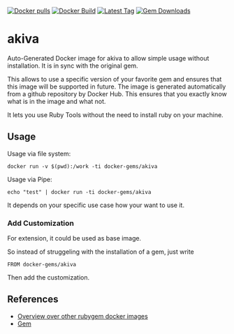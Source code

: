 [![Docker pulls](https://img.shields.io/docker/pulls/rubygem/akiva.svg)](https://hub.docker.com/r/rubygem/akiva/)
[![Docker Build](https://img.shields.io/docker/automated/rubygem/akiva.svg)](https://hub.docker.com/r/rubygem/akiva/)
[![Latest Tag](https://img.shields.io/github/tag/docker-rubygem/akiva.svg)](https://hub.docker.com/r/rubygem/akiva/)
[![Gem Downloads](https://img.shields.io/gem/dt/akiva.svg)](https://rubygems.org/gems/akiva/)
# akiva

Auto-Generated Docker image for akiva to allow simple usage without installation.
It is in sync with the original gem.

This allows to use a specific version of your favorite gem and ensures that this image will be supported in future.
The image is generated automatically from a github repository by Docker Hub.
This ensures that you exactly know what is in the image and what not.

It lets you use Ruby Tools without the need to install ruby on your machine.

## Usage

Usage via file system:

`docker run -v $(pwd):/work -ti docker-gems/akiva`

Usage via Pipe:

`echo "test" | docker run -ti docker-gems/akiva`

It depends on your specific use case how your want to use it.

### Add Customization

For extension, it could be used as base image.

So instead of struggeling with the installation of a gem, just write

`FROM docker-gems/akiva`

Then add the customization.

## References

 - [Overview over other rubygem docker images](https://github.com/thinkbot/docker-rubygem)
 - [Gem](https://rubygems.org/gems/akiva/)
